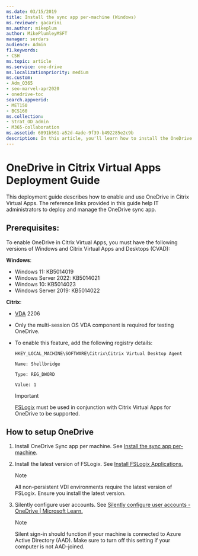 ```yaml
---
ms.date: 03/15/2019
title: Install the sync app per-machine (Windows)
ms.reviewer: gacarini
ms.author: mikeplum
author: MikePlumleyMSFT
manager: serdars
audience: Admin
f1.keywords:
- CSH
ms.topic: article
ms.service: one-drive
ms.localizationpriority: medium
ms.custom:
- Adm_O365
- seo-marvel-apr2020
- onedrive-toc
search.appverid:
- MET150
- BCS160
ms.collection:
- Strat_OD_admin
- M365-collaboration
ms.assetid: 6891b561-a52d-4ade-9f39-b492285e2c9b
description: In this article, you'll learn how to install the OneDrive sync app once for a Windows PC with multiple users.
---
```


# OneDrive in Citrix Virtual Apps Deployment Guide

This deployment guide describes how to enable and use OneDrive in Citrix Virtual Apps. The reference links provided in this guide help IT administrators to deploy and manage the OneDrive sync app.

## Prerequisites:

To enable OneDrive in Citrix Virtual Apps, you must have the following  versions of Windows and Citrix Virtual Apps and Desktops (CVAD):

**Windows**:

- Windows 11: KB5014019 
- Windows Server 2022: KB5014021
- Windows 10: KB5014023
- Windows Server 2019: KB5014022

**Citrix**:

- [VDA](https://docs.citrix.com/en-us/citrix-virtual-apps-desktops.html) 2206 
- Only the multi-session OS VDA component is required for testing OneDrive. 
- To enable this feature, add the following registry details: 

    `HKEY_LOCAL_MACHINE\SOFTWARE\Citrix\Citrix Virtual Desktop Agent`<p>
    `Name: Shellbridge`<p>
    `Type: REG_DWORD`<p>
    `Value: 1`
    
    > [!IMPORTANT]
    > [FSLogix](/fslogix/how-to-install-fslogix) must be used in conjunction with Citrix Virtual Apps for OneDrive to be supported.

## How to setup OneDrive

1. Install OneDrive Sync app per machine. See [Install the sync app per-machine](per-machine-installation.md).
1. Install the latest version of FSLogix. See [Install FSLogix Applications.](/fslogix/how-to-install-fslogix)

    > [!NOTE]
    > All non-persistent VDI environments require the latest version of FSLogix. Ensure you install the latest version.

1. Silently configure user accounts. See [Silently configure user accounts - OneDrive | Microsoft Learn.](use-silent-account-configuration.md)

    > [!NOTE]
    > Silent sign-in should function if your machine is connected to Azure Active Directory (AAD). Make sure to turn off this setting if your computer is not AAD-joined.